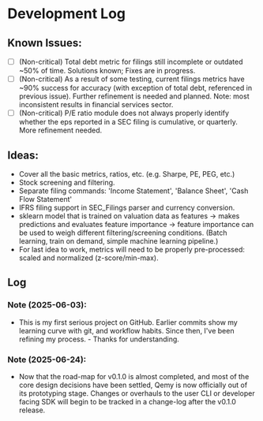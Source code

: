 # Development Log

## Known Issues:

- [ ] (Non-critical) Total debt metric for filings still incomplete or outdated ~50% of time. Solutions known; Fixes are in progress.
- [ ] (Non-critical) As a result of some testing, current filings metrics have ~90% success for accuracy (with exception of total debt, referenced in previous issue). Further refinement is needed and planned. Note: most inconsistent results in financial services sector.   
- [ ] (Non-critical) P/E ratio module does not always properly identify whether the eps reported in a SEC filing is cumulative, or quarterly. More refinement needed. 

## Ideas:

- Cover all the basic metrics, ratios, etc. (e.g. Sharpe, PE, PEG, etc.)
- Stock screening and filtering.
- Separate filing commands: 'Income Statement', 'Balance Sheet', 'Cash Flow Statement' 
- IFRS filing support in SEC_Filings parser and currency conversion. 
- sklearn model that is trained on valuation data as features -> makes predictions and evaluates feature importance -> feature importance can be used to weigh different filtering/screening conditions. (Batch learning, train on demand, simple machine learning pipeline.)
- For last idea to work, metrics will need to be properly pre-processed: scaled and normalized (z-score/min-max).      

## Log

### Note (2025-06-03):

- This is my first serious project on GitHub. Earlier commits show my learning curve with git, and workflow habits. Since then, I've been refining my process. - Thanks for understanding.

### Note (2025-06-24):

- Now that the road-map for v0.1.0 is almost completed, and most of the core design decisions have been settled, Qemy is now officially out of its prototyping stage. Changes or overhauls to the user CLI or developer facing SDK will begin to be tracked in a change-log after the v0.1.0 release.


